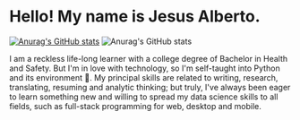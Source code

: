 # Hello! My name is Jesus Alberto.

[![Anurag's GitHub stats](https://github-readme-stats.vercel.app/api?username=jesusalberto18)](https://github.com/anuraghazra/github-readme-stats)
![Anurag's GitHub stats](https://github-readme-stats.vercel.app/api?username=jesusalberto18&show_icons=true&theme=vue-dark)

I am a reckless life-long learner with a college degree of Bachelor in Health and Safety.
But I'm in love with technology, so I'm self-taught into Python and its environment :snake:.
My principal skills are related to writing, research, translating, resuming and analytic thinking; but truly, I've always been eager to learn something new and willing to spread my data science skills to all fields, such as full-stack programming for web, desktop and mobile.
<!---
jesusalberto18/jesusalberto18 is a ✨ special ✨ repository because its `README.md` (this file) appears on your GitHub profile.
You can click the Preview link to take a look at your changes.
--->
